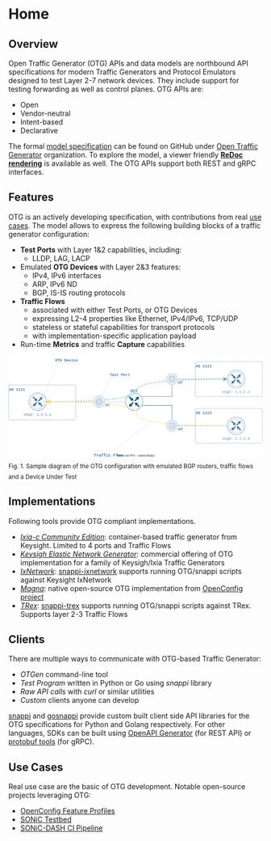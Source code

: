 # Home

## Overview

Open Traffic Generator (OTG) APIs and data models are northbound API specifications for modern Traffic Generators and Protocol Emulators designed to test Layer 2-7 network devices. They include support for testing  forwarding as well as control planes. OTG APIs are:

* Open
* Vendor-neutral
* Intent-based
* Declarative

The formal [model specification](https://github.com/open-traffic-generator/models/blob/master/artifacts/openapi.yaml) can be found on GitHub under [Open Traffic Generator](https://github.com/open-traffic-generator) organization. To explore the model, a viewer friendly [**ReDoc rendering**](https://redocly.github.io/redoc/?url=https://raw.githubusercontent.com/open-traffic-generator/models/master/artifacts/openapi.yaml) is available as well. The OTG APIs support both REST and gRPC interfaces.

## Features

OTG is an actively developing specification, with contributions from real [use cases](/examples/#use-cases). The model allows to express the following building blocks of a traffic generator configuration:
<!-- TODO add links from bold items to paragraphs in Model section -->
* **Test Ports** with Layer 1&2 capabilities, including:
	- LLDP, LAG, LACP
* Emulated **OTG Devices** with Layer 2&3 features:
	- IPv4, IPv6 interfaces
	- ARP, IPv6 ND
	- BGP, IS-IS routing protocols
* **Traffic Flows** 
    - associated with either Test Ports, or OTG Devices
	- expressing L2-4 properties like Ethernet, IPv4/IPv6, TCP/UDP
	- stateless or stateful capabilities for transport protocols
	- with implementation-specific application payload
* Run-time **Metrics** and traffic **Capture** capabilities

![Example OTG Diagram](images/otg-example-diagram.svg)
<sub>Fig. 1. Sample diagram of the OTG configuration with emulated BGP routers, traffic flows and a Device Under Test</sub>


## Implementations

Following tools provide OTG compliant implementations.
 
* *[Ixia-c Community Edition](https://ixia-c.dev)*: container-based traffic generator from Keysight. Limited to 4 ports and Traffic Flows
* *[Keysigh Elastic Network Generator](https://www.keysight.com/us/en/products/network-test/protocol-load-test/keysight-elastic-network-generator.html)*: commercial offering of OTG implementation for a family of Keysigh/Ixia Traffic Generators
* *[IxNetwork](https://www.keysight.com/us/en/products/network-test/protocol-load-test/ixnetwork.html)*: [snappi-ixnetwork](https://github.com/open-traffic-generator/snappi-ixnetwork) supports running OTG/snappi scripts against Keysight IxNetwork
* *[Magna](https://github.com/openconfig/magna)*: native open-source OTG implementation from [OpenConfig project](https://openconfig.net/)
* *[TRex](https://trex-tgn.cisco.com/)*: [snappi-trex](https://github.com/open-traffic-generator/snappi-trex) supports running OTG/snappi scripts against TRex. Supports layer 2-3 Traffic Flows

## Clients

There are multiple ways to communicate with OTG-based Traffic Generator:
 
* *OTGen* command-line tool
* *Test Program* written in Python or Go using *snappi* library
* *Raw API calls* with *curl* or similar utilities
* *Custom* clients anyone can develop

[snappi](https://pypi.org/project/snappi/) and [gosnappi](https://pkg.go.dev/github.com/open-traffic-generator/snappi/gosnappi) provide custom built client side API libraries for the OTG specifications for Python and Golang respectively.  For other languages, SDKs can be built using [OpenAPI Generator](https://github.com/OpenAPITools/openapi-generator) (for REST API) or [protobuf tools](https://github.com/protocolbuffers/protobuf) (for gRPC).  

## Use Cases
 
Real use case are the basic of OTG development. Notable open-source projects leveraging OTG:
 
* [OpenConfig Feature Profiles](https://github.com/openconfig/featureprofiles)
* [SONiC Testbed](https://github.com/sonic-net/sonic-mgmt)
* [SONiC-DASH CI Pipeline](https://github.com/Azure/DASH)

